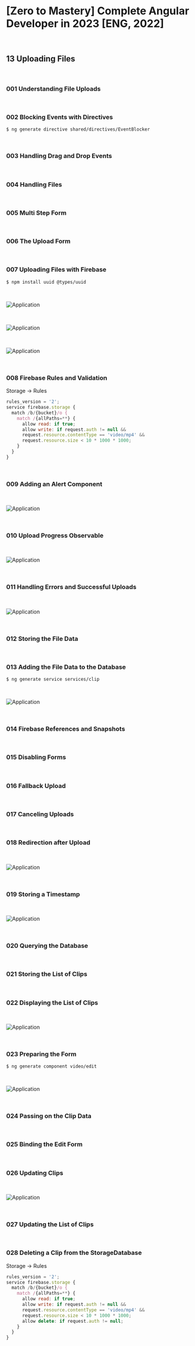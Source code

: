 # [Zero to Mastery] Complete Angular Developer in 2023 [ENG, 2022]

<br/>

## 13 Uploading Files

<br/>

### 001 Understanding File Uploads

<br/>

### 002 Blocking Events with Directives

```
$ ng generate directive shared/directives/EventBlocker
```

<br/>

### 003 Handling Drag and Drop Events

<br/>

### 004 Handling Files

<br/>

### 005 Multi Step Form

<br/>

### 006 The Upload Form

<br/>

### 007 Uploading Files with Firebase

```
$ npm install uuid @types/uuid
```

<br/>

![Application](/img/pic-m13-p01.png?raw=true)

<br/>

![Application](/img/pic-m13-p02.png?raw=true)

<br/>

![Application](/img/pic-m13-p03.png?raw=true)

<br/>

### 008 Firebase Rules and Validation

Storage -> Rules

```js
rules_version = '2';
service firebase.storage {
  match /b/{bucket}/o {
    match /{allPaths=**} {
      allow read: if true;
      allow write: if request.auth != null &&
      request.resource.contentType == 'video/mp4' &&
      request.resource.size < 10 * 1000 * 1000;
    }
  }
}
```

<br/>

### 009 Adding an Alert Component

<br/>

![Application](/img/pic-m13-p04.png?raw=true)

<br/>

### 010 Upload Progress Observable

<br/>

![Application](/img/pic-m13-p05.png?raw=true)

<br/>

### 011 Handling Errors and Successful Uploads

<br/>

![Application](/img/pic-m13-p06.png?raw=true)

<br/>

### 012 Storing the File Data

<br/>

### 013 Adding the File Data to the Database

```
$ ng generate service services/clip
```

<br/>

![Application](/img/pic-m13-p07.png?raw=true)

<br/>

### 014 Firebase References and Snapshots

<br/>

### 015 Disabling Forms

<br/>

### 016 Fallback Upload

<br/>

### 017 Canceling Uploads

<br/>

### 018 Redirection after Upload

<br/>

![Application](/img/pic-m13-p08.png?raw=true)

<br/>

### 019 Storing a Timestamp

<br/>

![Application](/img/pic-m13-p09.png?raw=true)

<br/>

### 020 Querying the Database

<br/>

### 021 Storing the List of Clips

<br/>

### 022 Displaying the List of Clips

<br/>

![Application](/img/pic-m13-p10.png?raw=true)

<br/>

### 023 Preparing the Form

```
$ ng generate component video/edit
```

<br/>

![Application](/img/pic-m13-p11.png?raw=true)

<br/>

### 024 Passing on the Clip Data

<br/>

### 025 Binding the Edit Form

<br/>

### 026 Updating Clips

<br/>

![Application](/img/pic-m13-p12.png?raw=true)

<br/>

### 027 Updating the List of Clips

<br/>

### 028 Deleting a Clip from the StorageDatabase

Storage -> Rules

```js
rules_version = '2';
service firebase.storage {
  match /b/{bucket}/o {
    match /{allPaths=**} {
      allow read: if true;
      allow write: if request.auth != null &&
      request.resource.contentType == 'video/mp4' &&
      request.resource.size < 10 * 1000 * 1000;
      allow delete: if request.auth != null;
    }
  }
}
```

